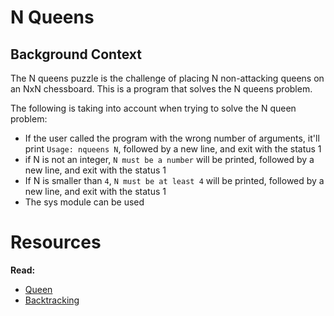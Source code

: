 # N Queens
## Background Context
The N queens puzzle is the challenge of placing N non-attacking queens on an NxN chessboard.
This is a program that solves the N queens problem.

The following is taking into account when trying to solve the N queen problem:
- If the user called the program with the wrong number of arguments, it'll print `Usage: nqueens N`, followed by a new line, and exit with the status 1
- if N is not an integer, `N must be a number` will be printed, followed by a new line, and exit with the status 1
- If N is smaller than `4`, `N must be at least 4` will be printed, followed by a new line, and exit with the status 1
- The sys module can be used

# Resources
**Read:**
- [Queen](https://intranet.alxswe.com/rltoken/ghWqI1wvx6g-Ul7nrufMKA)
- [Backtracking](https://intranet.alxswe.com/rltoken/-hgZbgRFkwmxaKnLnCIuEQ)
